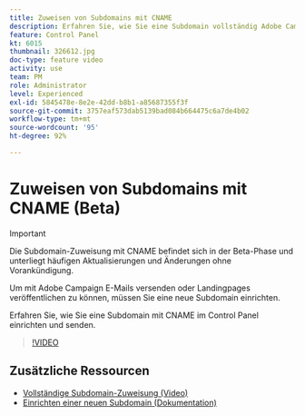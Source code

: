 ```yaml
---
title: Zuweisen von Subdomains mit CNAME
description: Erfahren Sie, wie Sie eine Subdomain vollständig Adobe Campaign zuweisen.
feature: Control Panel
kt: 6015
thumbnail: 326612.jpg
doc-type: feature video
activity: use
team: PM
role: Administrator
level: Experienced
exl-id: 5845478e-8e2e-42dd-b8b1-a85687355f3f
source-git-commit: 3757eaf573dab5139bad084b664475c6a7de4b02
workflow-type: tm+mt
source-wordcount: '95'
ht-degree: 92%

---
```


# Zuweisen von Subdomains mit CNAME (Beta)

>[!IMPORTANT]
>
> Die Subdomain-Zuweisung mit CNAME befindet sich in der Beta-Phase und unterliegt häufigen Aktualisierungen und Änderungen ohne Vorankündigung.

Um mit Adobe Campaign E-Mails versenden oder Landingpages veröffentlichen zu können, müssen Sie eine neue Subdomain einrichten.

Erfahren Sie, wie Sie eine Subdomain mit CNAME im Control Panel einrichten und senden.

>[!VIDEO](https://video.tv.adobe.com/v/326612?quality=12)

## Zusätzliche Ressourcen

* [Vollständige Subdomain-Zuweisung (Video)](./subdomain-delegation.md)
* [Einrichten einer neuen Subdomain (Dokumentation)](https://experienceleague.adobe.com/docs/control-panel/using/subdomains-and-certificates/setting-up-new-subdomain.html)

